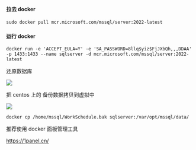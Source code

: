 

#### 拉去 docker 

#### 

```
sudo docker pull mcr.microsoft.com/mssql/server:2022-latest
```



#### 运行  docker 



```
docker run -e 'ACCEPT_EULA=Y' -e 'SA_PASSWORD=8llq$yiz$FjJXbQh,,,DDAA' -p 1433:1433 --name sqlserver -d mcr.microsoft.com/mssql/server:2022-latest
```





还原数据库



 ![](https://gitee.com/N2N/note_images/raw/00995c71211176dbf7078a68d5a709b53f28c320/Snipaste_2023-11-25_23-53-30.png)





把 centos 上的 备份数据拷贝到虚拟中

![](https://gitee.com/N2N/note_images/raw/67175a46dda8591d62b9ff2903e4cabb7bd3b5ca/Snipaste_2023-11-25_23-57-00.png)



```
docker cp /home/mssql/WorkSchedule.bak sqlserver:/var/opt/mssql/data/
```







推荐使用 docker 面板管理工具

https://1panel.cn/